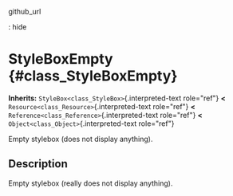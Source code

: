 github\_url

:   hide

StyleBoxEmpty {#class_StyleBoxEmpty}
=============

**Inherits:** `StyleBox<class_StyleBox>`{.interpreted-text role="ref"}
**\<** `Resource<class_Resource>`{.interpreted-text role="ref"} **\<**
`Reference<class_Reference>`{.interpreted-text role="ref"} **\<**
`Object<class_Object>`{.interpreted-text role="ref"}

Empty stylebox (does not display anything).

Description
-----------

Empty stylebox (really does not display anything).
